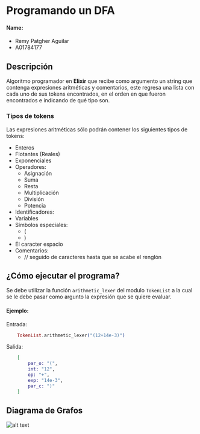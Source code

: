 # Programando un DFA

#### Name:
- Remy Patgher Aguilar
- A01784177

## Descripción
Algoritmo programador en **Elixir** que recibe como argumento un string que contenga expresiones aritméticas y comentarios, este regresa una lista con cada uno de sus tokens encontrados, en el orden en que fueron encontrados e indicando de qué tipo son.

### Tipos de tokens
Las expresiones aritméticas sólo podrán contener los siguientes tipos de tokens:

- Enteros
- Flotantes (Reales)
- Exponenciales
- Operadores:
    - Asignación
    - Suma
    - Resta
    - Multiplicación
    - División
    - Potencia
- Identificadores:
- Variables
- Símbolos especiales:
    - (
    - )
- El caracter espacio
- Comentarios:
    - // seguido de caracteres hasta que se acabe el renglón

## ¿Cómo ejecutar el programa?
Se debe utilizar la función `arithmetic_lexer` del modulo `TokenList` a la cual se le debe pasar como argunto la expresión que se quiere evaluar.

#### Ejemplo:
Entrada:
```elixir
    TokenList.arithmetic_lexer("(12+14e-3)")
```
Salida:
```elixir
    [
        par_o: "(", 
        int: "12", 
        op: "+", 
        exp: "14e-3", 
        par_c: ")"
    ]
```
## Diagrama de Grafos
![alt text](<Screenshot 2024-05-19 at 12.48.45 a.m..png>)